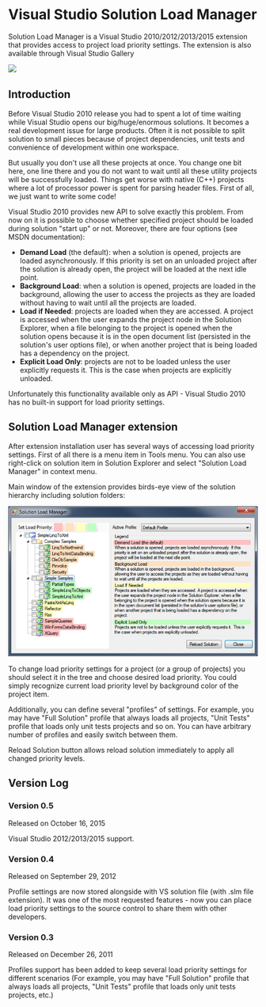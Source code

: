 # Visual Studio Solution Load Manager

Solution Load Manager is a Visual Studio 2010/2012/2013/2015 extension that provides access to project load priority settings. The extension is also available through Visual Studio Gallery

![](https://kolomietsdmitry.visualstudio.com/DefaultCollection/_apis/public/build/definitions/37b50ce7-c9cf-4bba-8e8d-a4a15e2bb700/1/badge)

## Introduction
Before Visual Studio 2010 release you had to spent a lot of time waiting while Visual Studio opens our big/huge/enormous solutions. It becomes a real development issue for large products. Often it is not possible to split solution to small pieces because of project dependencies, unit tests and convenience of development within one workspace.

But usually you don't use all these projects at once. You change one bit here, one line there and you do not want to wait until all these utility projects will be successfully loaded. Things get worse with native (C++) projects where a lot of processor power is spent for parsing header files. First of all, we just want to write some code!

Visual Studio 2010 provides new API to solve exactly this problem. From now on it is possible to choose whether specified project should be loaded during solution "start up" or not. Moreover, there are four options (see MSDN documentation):

 * **Demand Load** (the default): when a solution is opened, projects are loaded asynchronously. If this priority is set on an unloaded project after the solution is already open, the project will be loaded at the next idle point.
 * **Background Load**: when a solution is opened, projects are loaded in the background, allowing the user to access the projects as they are loaded without having to wait until all the projects are loaded.
 * **Load if Needed**: projects are loaded when they are accessed. A project is accessed when the user expands the project node in the Solution Explorer, when a file belonging to the project is opened when the solution opens because it is in the open document list (persisted in the solution's user options file), or when another project that is being loaded has a dependency on the project.
 * **Explicit Load Only**: projects are not to be loaded unless the user explicitly requests it. This is the case when projects are explicitly unloaded.

Unfortunately this functionality available only as API - Visual Studio 2010 has no built-in support for load priority settings.

## Solution Load Manager extension
After extension installation user has several ways of accessing load priority settings. First of all there is a menu item in Tools menu. You can also use right-click on solution item in Solution Explorer and select "Solution Load Manager" in context menu.

Main window of the extension provides birds-eye view of the solution hierarchy including solution folders: 

![Main Window](/Sources/SolutionLoadManager/Preview.PNG)

To change load priority settings for a project (or a group of projects) you should select it in the tree and choose desired load priority. You could simply recognize current load priority level by background color of the project item.

Additionally, you can define several "profiles" of settings. For example, you may have "Full Solution" profile that always loads all projects, "Unit Tests" profile that loads only unit tests projects and so on. You can have arbitrary number of profiles and easily switch between them.

Reload Solution button allows reload solution immediately to apply all changed priority levels.

## Version Log

### Version 0.5
Released on October 16, 2015

Visual Studio 2012/2013/2015 support.

### Version 0.4
Released on September 29, 2012

Profile settings are now stored alongside with VS solution file (with .slm file extension). It was one of the most requested features - now you can place load priority settings to the source control to share them with other developers.

### Version 0.3
Released on December 26, 2011

Profiles support has been added to keep several load priority settings for different scenarios (For example, you may have "Full Solution" profile that always loads all projects, "Unit Tests" profile that loads only unit tests projects, etc.)
